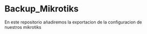 # Backup_Mikrotiks
En este repositorio añadiremos la exportacion de la configuracion de  nuestros mikrotiks
